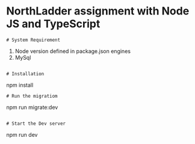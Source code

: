 # NorthLadder assignment with Node JS and TypeScript

```
# System Requirement

```

1. Node version defined in package.json engines
2. MySql

```

# Installation

```

npm install

```
# Run the migratiom

```

npm run migrate:dev

```

# Start the Dev server

```

npm run dev

```

```
